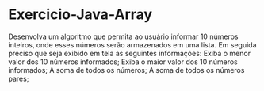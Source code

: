 # Exercicio-Java-Array
Desenvolva um algoritmo que permita ao usuário informar 10 números inteiros, onde esses números serão armazenados em uma lista. Em seguida preciso que seja exibido em tela as seguintes informações: Exiba o menor valor dos 10 números informados; Exiba o maior valor dos 10 números informados; A soma de todos os números; A soma de todos os números pares;
